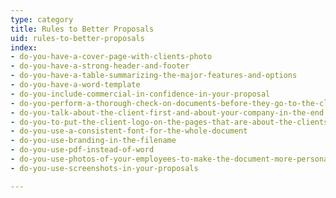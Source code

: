 ```yaml
---
type: category
title: Rules to Better Proposals
uid: rules-to-better-proposals
index:
- do-you-have-a-cover-page-with-clients-photo
- do-you-have-a-strong-header-and-footer
- do-you-have-a-table-summarizing-the-major-features-and-options
- do-you-have-a-word-template
- do-you-include-commercial-in-confidence-in-your-proposal
- do-you-perform-a-thorough-check-on-documents-before-they-go-to-the-client
- do-you-talk-about-the-client-first-and-about-your-company-in-the-end
- do-you-to-put-the-client-logo-on-the-pages-that-are-about-the-clients-project-only
- do-you-use-a-consistent-font-for-the-whole-document
- do-you-use-branding-in-the-filename
- do-you-use-pdf-instead-of-word
- do-you-use-photos-of-your-employees-to-make-the-document-more-personal
- do-you-use-screenshots-in-your-proposals

---
```




